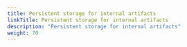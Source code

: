 ```yaml
---
title: Persistent storage for internal artifacts
linkTitle: Persistent storage for internal artifacts
description: "Persistent storage for internal artifacts"
weight: 70
---
```

